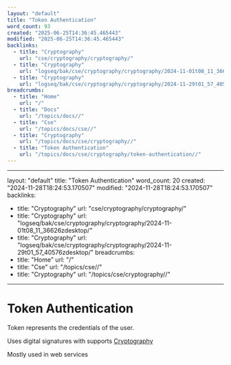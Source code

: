 ```yaml
---
layout: "default"
title: "Token Authentication"
word_count: 93
created: "2025-06-25T14:36:45.465443"
modified: "2025-06-25T14:36:45.465443"
backlinks:
  - title: "Cryptography"
    url: "cse/cryptography/cryptography/"
  - title: "Cryptography"
    url: "logseq/bak/cse/cryptography/cryptography/2024-11-01t08_11_36626zdesktop/"
  - title: "Cryptography"
    url: "logseq/bak/cse/cryptography/cryptography/2024-11-29t01_57_40576zdesktop/"
breadcrumbs:
  - title: "Home"
    url: "/"
  - title: "Docs"
    url: "/topics/docs//"
  - title: "Cse"
    url: "/topics/docs/cse//"
  - title: "Cryptography"
    url: "/topics/docs/cse/cryptography//"
  - title: "Token Authentication"
    url: "/topics/docs/cse/cryptography/token-authentication//"
---
```

---
layout: "default"
title: "Token Authentication"
word_count: 20
created: "2024-11-28T18:24:53.170507"
modified: "2024-11-28T18:24:53.170507"
backlinks:
  - title: "Cryptography"
    url: "cse/cryptography/cryptography/"
  - title: "Cryptography"
    url: "logseq/bak/cse/cryptography/cryptography/2024-11-01t08_11_36626zdesktop/"
  - title: "Cryptography"
    url: "logseq/bak/cse/cryptography/cryptography/2024-11-29t01_57_40576zdesktop/"
breadcrumbs:
  - title: "Home"
    url: "/"
  - title: "Cse"
    url: "/topics/cse//"
  - title: "Cryptography"
    url: "/topics/cse/cryptography//"
---
# Token Authentication

Token represents the credentials of the user.

Uses digital signatures with supports [Cryptography](logseq/bak/cse/cryptography/cryptography/2024-11-29t01_57_40576zdesktop/)

Mostly used in web services
